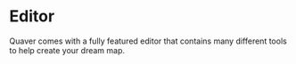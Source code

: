 # Editor

Quaver comes with a fully featured editor that contains many different tools to help create your dream map. 

